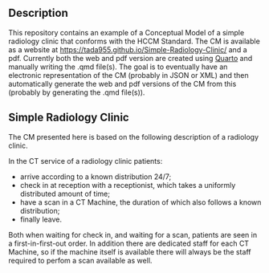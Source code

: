 ## Description

This repository contains an example of a Conceptual Model of a simple radiology clinic that conforms with the HCCM Standard.
The CM is available as a website at https://tada955.github.io/Simple-Radiology-Clinic/ and a pdf.
Currently both the web and pdf version are created using [Quarto](https://quarto.org/) and manually writing the .qmd file(s).
The goal is to eventually have an electronic representation of the CM (probably in JSON or XML) and then automatically generate the web and pdf versions of the CM from this (probably by generating the .qmd file(s)).

## Simple Radiology Clinic

The CM presented here is based on the following description of a radiology clinic.

In the CT service of a radiology clinic patients:
- arrive according to a known distribution 24/7;
- check in at reception with a receptionist, which takes a uniformly distributed amount of time;
- have a scan in a CT Machine, the duration of which also follows a known distribution;
- finally leave.

Both when waiting for check in, and waiting for a scan, patients are seen in a first-in-first-out order. In addition there are dedicated staff for each CT Machine, so if the machine itself is available there will always be the staff required to perfom a scan available as well.

